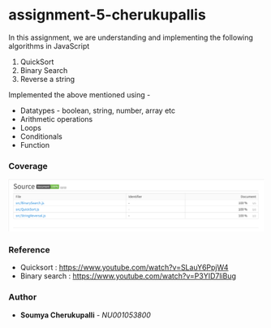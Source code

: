 # assignment-5-cherukupallis
 
 In this assignment, we are understanding and implementing the following algorithms in JavaScript 
 1. QuickSort 
 2. Binary Search
 3. Reverse a string
 
 Implemented the above mentioned using - 
 
 * Datatypes - boolean, string, number, array etc 
 * Arithmetic operations  
 * Loops
 * Conditionals
 * Function
 
 ### Coverage
 
![Image of Coverage metrics](./coverage.png)
 
 ### Reference 
 * Quicksort : https://www.youtube.com/watch?v=SLauY6PpjW4
 * Binary search :  https://www.youtube.com/watch?v=P3YID7liBug
 
 ### Author
 * **Soumya Cherukupalli** - *NU001053800*  
  
